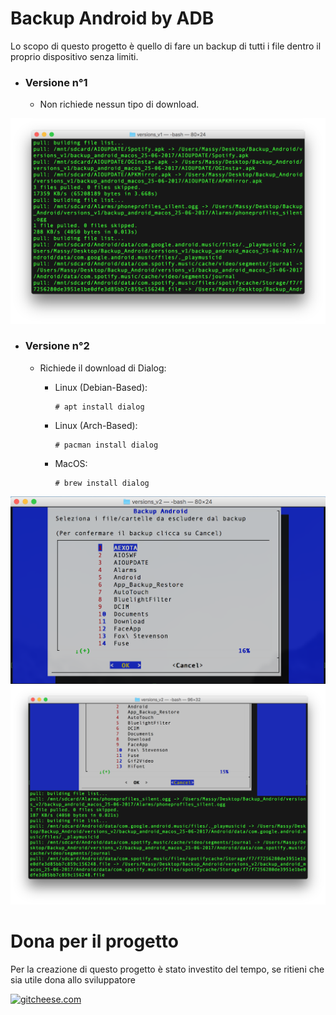 # Backup Android by ADB

Lo scopo di questo progetto è quello di fare un backup di tutti i file dentro il proprio dispositivo senza limiti.

* ### Versione n°1 ###
  * Non richiede nessun tipo di download.

![Alt text](https://raw.githubusercontent.com/Fast0n/Backup_Android/master/version_v1/img/1.png?raw=true "Avvio script, Avvio Backup")


* ### Versione n°2 ###

  * Richiede il download di Dialog:
    * Linux (Debian-Based):

          # apt install dialog
        
    * Linux (Arch-Based):

          # pacman install dialog
        
    * MacOS:

          # brew install dialog

![Alt text](https://raw.githubusercontent.com/Fast0n/Backup_Android/master/version_v2/img/1.png?raw=true "Avvio script iniziale")
![Alt text](https://raw.githubusercontent.com/Fast0n/Backup_Android/master/version_v2/img/2.png?raw=true "Avvio Backup")

# Dona per il progetto
Per la creazione di questo progetto è stato investito del tempo, se ritieni che sia utile dona allo sviluppatore

[![gitcheese.com](https://s3.amazonaws.com/gitcheese-ui-master/images/badge.svg)](https://www.gitcheese.com/donate/users/5260133/repos/95372423)
